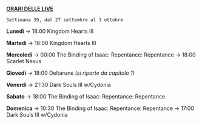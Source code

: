 <u><b>ORARI DELLE LIVE</b></u>

<code>Settimana 39, dal 27 settembre al 3 ottobre</code>

<b>Lunedì</b> 
→ 18:00 Kingdom Hearts III

<b>Martedì</b> 
→ 18:00 Kingdom Hearts III

<b>Mercoledì</b>
→ 00:00 The Binding of Isaac: Repentance: Repentance
→ 18:00 Scarlet Nexus

<b>Giovedì</b>
→ 18:00 Deltarune <i>(si riparte da capitolo 1)</i>

<b>Venerdì</b>
→ 21:30 Dark Souls III w/Cydonia

<b>Sabato</b>
→ 18:00 The Binding of Isaac: Repentance: Repentance

<b>Domenica</b> 
→ 10:30 The Binding of Isaac: Repentance: Repentance
→ 17:00 Dark Souls III w/Cydonia
